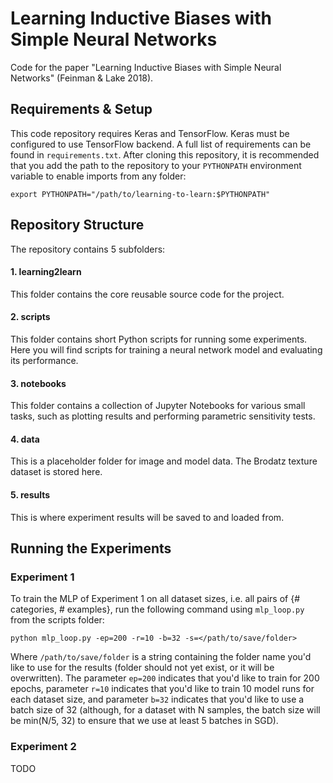 # Learning Inductive Biases with Simple Neural Networks

Code for the paper "Learning Inductive
Biases with Simple Neural Networks" (Feinman & Lake 2018).

## Requirements & Setup
This code repository requires Keras and TensorFlow. Keras must be
configured to use TensorFlow backend. A full list of requirements can be found
in `requirements.txt`. After cloning this repository, it is recommended that
you add the path to the repository to your `PYTHONPATH` environment variable
to enable imports from any folder:

    export PYTHONPATH="/path/to/learning-to-learn:$PYTHONPATH"


## Repository Structure
The repository contains 5 subfolders:

#### 1. learning2learn
This folder contains the core reusable source code for the project.

#### 2. scripts
This folder contains short Python scripts for running some experiments. Here
you will find scripts for training a neural network model and evaluating its
performance.

#### 3. notebooks
This folder contains a collection of Jupyter Notebooks for various small tasks,
such as plotting results and performing parametric sensitivity tests.

#### 4. data
This is a placeholder folder for image and model data. The Brodatz texture
dataset is stored here.

#### 5. results
This is where experiment results will be saved to and loaded from.

## Running the Experiments

### Experiment 1

To train the MLP of Experiment 1 on all dataset sizes, i.e. all pairs of
{# categories, # examples}, run the following command using `mlp_loop.py` from
the scripts folder:

    python mlp_loop.py -ep=200 -r=10 -b=32 -s=</path/to/save/folder>

Where `/path/to/save/folder` is a string containing the folder name you'd like
to use for the results (folder should not yet exist, or it will be overwritten).
The parameter `ep=200` indicates that you'd like to train for 200 epochs,
parameter `r=10` indicates that you'd like to train 10 model runs for each
dataset size, and parameter `b=32` indicates that you'd like to use a batch
size of 32 (although, for a dataset with N samples, the batch size will be
min(N/5, 32) to ensure that we use at least 5 batches in SGD).

### Experiment 2

TODO